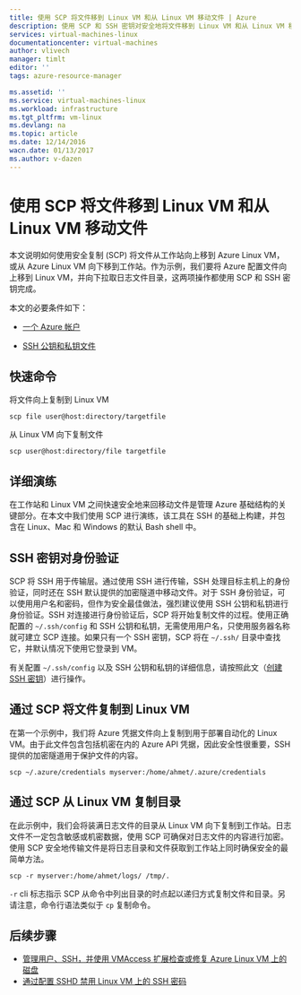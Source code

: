 ```yaml
---
title: 使用 SCP 将文件移到 Linux VM 和从 Linux VM 移动文件 | Azure
description: 使用 SCP 和 SSH 密钥对安全地将文件移到 Linux VM 和从 Linux VM 移动文件。
services: virtual-machines-linux
documentationcenter: virtual-machines
author: vlivech
manager: timlt
editor: ''
tags: azure-resource-manager

ms.assetid: ''
ms.service: virtual-machines-linux
ms.workload: infrastructure
ms.tgt_pltfrm: vm-linux
ms.devlang: na
ms.topic: article
ms.date: 12/14/2016
wacn.date: 01/13/2017
ms.author: v-dazen
---
```


# 使用 SCP 将文件移到 Linux VM 和从 Linux VM 移动文件

本文说明如何使用安全复制 (SCP) 将文件从工作站向上移到 Azure Linux VM，或从 Azure Linux VM 向下移到工作站。作为示例，我们要将 Azure 配置文件向上移到 Linux VM，并向下拉取日志文件目录，这两项操作都使用 SCP 和 SSH 密钥完成。

本文的必要条件如下：

- [一个 Azure 帐户](https://www.azure.cn/pricing/1rmb-trial/)

- [SSH 公钥和私钥文件](mac-create-ssh-keys.md)

## 快速命令

将文件向上复制到 Linux VM

```
scp file user@host:directory/targetfile
```

从 Linux VM 向下复制文件

```
scp user@host:directory/file targetfile
```

## 详细演练

在工作站和 Linux VM 之间快速安全地来回移动文件是管理 Azure 基础结构的关键部分。在本文中我们使用 SCP 进行演练，该工具在 SSH 的基础上构建，并包含在 Linux、Mac 和 Windows 的默认 Bash shell 中。

## SSH 密钥对身份验证

SCP 将 SSH 用于传输层。通过使用 SSH 进行传输，SSH 处理目标主机上的身份验证，同时还在 SSH 默认提供的加密隧道中移动文件。对于 SSH 身份验证，可以使用用户名和密码，但作为安全最佳做法，强烈建议使用 SSH 公钥和私钥进行身份验证。SSH 对连接进行身份验证后，SCP 将开始复制文件的过程。使用正确配置的 `~/.ssh/config` 和 SSH 公钥和私钥，无需使用用户名，只使用服务器名称就可建立 SCP 连接。如果只有一个 SSH 密钥，SCP 将在 `~/.ssh/` 目录中查找它，并默认情况下使用它登录到 VM。

有关配置 `~/.ssh/config` 以及 SSH 公钥和私钥的详细信息，请按照此文（[创建 SSH 密钥](mac-create-ssh-keys.md)）进行操作。

## 通过 SCP 将文件复制到 Linux VM

在第一个示例中，我们将 Azure 凭据文件向上复制到用于部署自动化的 Linux VM。由于此文件包含包括机密在内的 Azure API 凭据，因此安全性很重要，SSH 提供的加密隧道用于保护文件的内容。

```
scp ~/.azure/credentials myserver:/home/ahmet/.azure/credentials
```

## 通过 SCP 从 Linux VM 复制目录

在此示例中，我们会将装满日志文件的目录从 Linux VM 向下复制到工作站。日志文件不一定包含敏感或机密数据，使用 SCP 可确保对日志文件的内容进行加密。使用 SCP 安全地传输文件是将日志目录和文件获取到工作站上同时确保安全的最简单方法。

```
scp -r myserver:/home/ahmet/logs/ /tmp/.
```

`-r` cli 标志指示 SCP 从命令中列出目录的时点起以递归方式复制文件和目录。另请注意，命令行语法类似于 `cp` 复制命令。

## 后续步骤

* [管理用户、SSH，并使用 VMAccess 扩展检查或修复 Azure Linux VM 上的磁盘](using-vmaccess-extension.md)
* [通过配置 SSHD 禁用 Linux VM 上的 SSH 密码](mac-disable-ssh-password-usage.md)

<!---HONumber=Mooncake_0109_2017-->